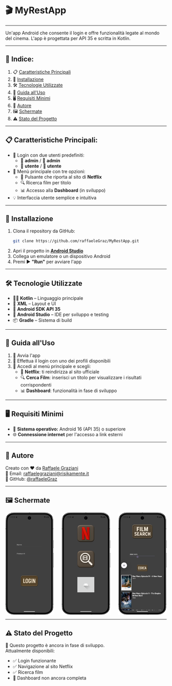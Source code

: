 # 🎬 MyRestApp

---

Un'app Android che consente il login e offre funzionalità legate al mondo del cinema. L'app è progettata per API 35 e scritta in Kotlin.

---

## 📑 Indice:
1. 📋 [Caratteristiche Principali](#-caratteristiche-principali)
2. 🚀 [Installazione](#-installazione)
3. 🛠️ [Tecnologie Utilizzate](#-tecnologie-utilizzate)
4. 📱 [Guida all'Uso](#-guida-alluso)
5. 🖥️ [Requisiti Minimi](#-requisiti-minimi)
6. 👤 [Autore](#-autore)
7. 🖼️ [Schermate](#-schermate)
8. ⚠️ [Stato del Progetto](#-stato-del-progetto)

---

## 📋 Caratteristiche Principali:

- 🔐 Login con due utenti predefiniti:
  - 👤 **admin** / 🔑 **admin**
  - 👤 **utente** / 🔑 **utente**
- 🧭 Menù principale con tre opzioni:
  - 🎥 Pulsante che riporta al sito di **Netflix**
  - 🔍 Ricerca film per titolo
  - 📊 Accesso alla **Dashboard** (in sviluppo)
- 💡 Interfaccia utente semplice e intuitiva

---

## 🚀 Installazione

1. Clona il repository da GitHub:  
     ```bash
   git clone https://github.com/raffaeleGraz/MyRestApp.git
2. Apri il progetto in [**Android Studio**](https://developer.android.com/studio)
3. Collega un emulatore o un dispositivo Android
4. Premi ▶️ **"Run"** per avviare l'app

---

## 🛠️ Tecnologie Utilizzate

- 🧑‍💻 **Kotlin** – Linguaggio principale  
- 🧱 **XML** – Layout e UI  
- 🤖 **Android SDK API 35**  
- 🧰 **Android Studio** – IDE per sviluppo e testing  
- 📦 **Gradle** – Sistema di build

---

## 📱 Guida all'Uso

1. 📲 Avvia l'app  
2. 🔐 Effettua il login con uno dei profili disponibili  
3. 🧭 Accedi al menù principale e scegli:
   - 🎥 **Netflix**: ti reindirizza al sito ufficiale
   - 🔍 **Cerca Film**: inserisci un titolo per visualizzare i risultati corrispondenti
   - 📊 **Dashboard**: funzionalità in fase di sviluppo

---

## 🖥️ Requisiti Minimi

- 📱 **Sistema operativo:** Android 16 (API 35) o superiore  
- 🌐 **Connessione internet** per l'accesso a link esterni

---

## 👤 Autore

Creato con ❤️ da [Raffaele Graziani](https://github.com/raffaeleGraz)  
📧 Email: raffaelegraziani@risikamente.it  
🔗 GitHub: [@raffaeleGraz](https://github.com/raffaeleGraz)

---

## 🖼️ Schermate

<div style="display: flex; justify-content: space-between;">
  <img src="assets/login.png" alt="Screenshot 1" width="30%" />
  <img src="assets/menu.png" alt="Screenshot 2" width="30%" />
  <img src="assets/cerca.png" alt="Screenshot 3" width="30%" />
</div>

---

## ⚠️ Stato del Progetto

🚧 Questo progetto è ancora in fase di sviluppo.  
Attualmente disponibili:
- ✅ Login funzionante
- ✅ Navigazione al sito Netflix
- ✅ Ricerca film
- 🔄 Dashboard non ancora completa
